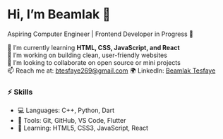 # Hi, I’m Beamlak 👋  
Aspiring Computer Engineer | Frontend Developer in Progress 🚀

🔭 I’m currently learning **HTML, CSS, JavaScript, and React**  
🌱 I’m working on building clean, user-friendly websites  
👯 I’m looking to collaborate on open source or mini projects  
📫 Reach me at: btesfaye269@gmail.com 
🌍 LinkedIn: [Beamlak Tesfaye](https://www.linkedin.com/in/beamlak-tesfaye-0a02ba294/)

### ⚡ Skills
- 💻 Languages: C++, Python, Dart
- 🧰 Tools: Git, GitHub, VS Code, Flutter
- 🎨 Learning: HTML5, CSS3, JavaScript, React

<!-- Optional GitHub Stats section -->
<!--![Beamlak's GitHub stats](https://github-readme-stats.vercel.app/api?username=bamlakvd&show_icons=true&theme=radical)-->
